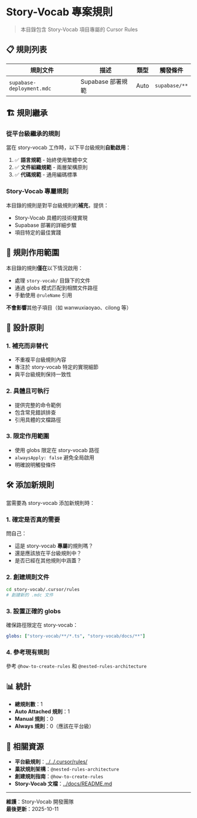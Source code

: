 # Story-Vocab 專案規則

> 本目錄包含 Story-Vocab 項目專屬的 Cursor Rules

## 📋 規則列表

| 規則文件 | 描述 | 類型 | 觸發條件 |
|---------|------|------|---------|
| `supabase-deployment.mdc` | Supabase 部署規範 | Auto | `supabase/**` |

## 🏗️ 規則繼承

### 從平台級繼承的規則

當在 story-vocab 工作時，以下平台級規則**自動啟用**：

1. ✅ **語言規範** - 始終使用繁體中文
2. ✅ **文件組織規範** - 兩層架構原則
3. ✅ **代碼規範** - 通用編碼標準

### Story-Vocab 專屬規則

本目錄的規則是對平台級規則的**補充**，提供：
- Story-Vocab 具體的技術棧實現
- Supabase 部署的詳細步驟
- 項目特定的最佳實踐

## 🎯 規則作用範圍

本目錄的規則**僅在**以下情況啟用：
- 處理 `story-vocab/` 目錄下的文件
- 通過 globs 模式匹配到相關文件路徑
- 手動使用 `@ruleName` 引用

**不會影響**其他子項目（如 wanwuxiaoyao、cilong 等）

## 📐 設計原則

### 1. 補充而非替代
- 不重複平台級規則內容
- 專注於 story-vocab 特定的實現細節
- 與平台級規則保持一致性

### 2. 具體且可執行
- 提供完整的命令範例
- 包含常見錯誤排查
- 引用具體的文檔路徑

### 3. 限定作用範圍
- 使用 globs 限定在 story-vocab 路徑
- `alwaysApply: false` 避免全局啟用
- 明確說明觸發條件

## 🛠️ 添加新規則

當需要為 story-vocab 添加新規則時：

### 1. 確定是否真的需要
問自己：
- 這是 story-vocab **專屬**的規則嗎？
- 還是應該放在平台級規則中？
- 是否已經在其他規則中涵蓋？

### 2. 創建規則文件
```bash
cd story-vocab/.cursor/rules
# 創建新的 .mdc 文件
```

### 3. 設置正確的 globs
確保路徑限定在 story-vocab：
```yaml
globs: ["story-vocab/**/*.ts", "story-vocab/docs/**"]
```

### 4. 參考現有規則
參考 `@how-to-create-rules` 和 `@nested-rules-architecture`

## 📊 統計

- **總規則數**：1
- **Auto Attached 規則**：1
- **Manual 規則**：0
- **Always 規則**：0（應該在平台級）

## 🔗 相關資源

- **平台級規則**：[../../.cursor/rules/](../../.cursor/rules/)
- **巢狀規則架構**：`@nested-rules-architecture`
- **創建規則指南**：`@how-to-create-rules`
- **Story-Vocab 文檔**：[../docs/README.md](../docs/README.md)

---

**維護**：Story-Vocab 開發團隊  
**最後更新**：2025-10-11

